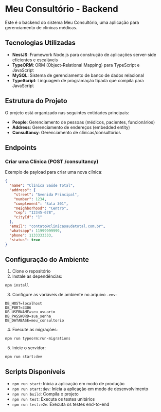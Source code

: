 # Meu Consultório - Backend

Este é o backend do sistema Meu Consultório, uma aplicação para gerenciamento de clínicas médicas.

## Tecnologias Utilizadas

- **NestJS**: Framework Node.js para construção de aplicações server-side eficientes e escaláveis
- **TypeORM**: ORM (Object-Relational Mapping) para TypeScript e JavaScript
- **MySQL**: Sistema de gerenciamento de banco de dados relacional
- **TypeScript**: Linguagem de programação tipada que compila para JavaScript

## Estrutura do Projeto

O projeto está organizado nas seguintes entidades principais:

- **People**: Gerenciamento de pessoas (médicos, pacientes, funcionários)
- **Address**: Gerenciamento de endereços (embedded entity)
- **Consultancy**: Gerenciamento de clínicas/consultórios

## Endpoints

### Criar uma Clínica (POST /consultancy)

Exemplo de payload para criar uma nova clínica:

```json
{
  "name": "Clínica Saúde Total",
  "address": {
    "street": "Avenida Principal",
    "number": 1234,
    "complement": "Sala 301",
    "neighborhood": "Centro",
    "cep": "12345-678",
    "cityId": "1"
  },
  "email": "contato@clinicasaudetotal.com.br",
  "whatsapp": 11999999999,
  "phone": 1133333333,
  "status": true
}
```

## Configuração do Ambiente

1. Clone o repositório
2. Instale as dependências:

```bash
npm install
```

3. Configure as variáveis de ambiente no arquivo `.env`:

```env
DB_HOST=localhost
DB_PORT=3306
DB_USERNAME=seu_usuario
DB_PASSWORD=sua_senha
DB_DATABASE=meu_consultorio
```

4. Execute as migrações:

```bash
npm run typeorm:run-migrations
```

5. Inicie o servidor:

```bash
npm run start:dev
```

## Scripts Disponíveis

- `npm run start`: Inicia a aplicação em modo de produção
- `npm run start:dev`: Inicia a aplicação em modo de desenvolvimento
- `npm run build`: Compila o projeto
- `npm run test`: Executa os testes unitários
- `npm run test:e2e`: Executa os testes end-to-end
